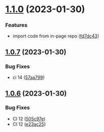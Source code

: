 # [1.1.0](https://github.com/alma/in-page-test/compare/v1.0.7...v1.1.0) (2023-01-30)


### Features

* import code from in-page repo ([fd7dc43](https://github.com/alma/in-page-test/commit/fd7dc430ce49e94678dc54a4b20c1f835fbc1e24))

## [1.0.7](https://github.com/alma/in-page-test/compare/v1.0.6...v1.0.7) (2023-01-30)


### Bug Fixes

* ci 14 ([57aa799](https://github.com/alma/in-page-test/commit/57aa79902334a9233e5125840b9834d5407037a3))

## [1.0.6](https://github.com/alma/in-page-test/compare/v1.0.5...v1.0.6) (2023-01-30)


### Bug Fixes

* CI 12 ([505c97e](https://github.com/alma/in-page-test/commit/505c97ea4cffa0b66f5d37b3b4a0669aaf19e14c))
* CI 12 ([e23ac25](https://github.com/alma/in-page-test/commit/e23ac25dcc2bfac49439cee22c8a1c3f676d3995))
